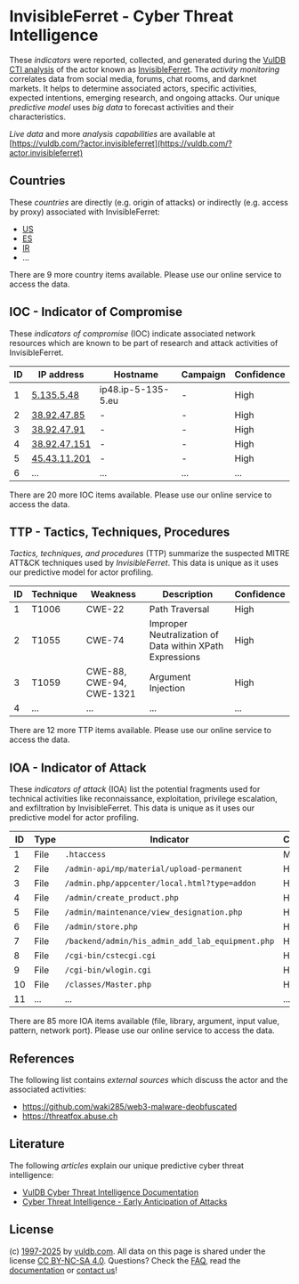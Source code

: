 # InvisibleFerret - Cyber Threat Intelligence

These _indicators_ were reported, collected, and generated during the [VulDB CTI analysis](https://vuldb.com/?kb.cti) of the actor known as [InvisibleFerret](https://vuldb.com/?actor.invisibleferret). The _activity monitoring_ correlates data from social media, forums, chat rooms, and darknet markets. It helps to determine associated actors, specific activities, expected intentions, emerging research, and ongoing attacks. Our unique _predictive model_ uses _big data_ to forecast activities and their characteristics.

_Live data_ and more _analysis capabilities_ are available at [https://vuldb.com/?actor.invisibleferret](https://vuldb.com/?actor.invisibleferret)

## Countries

These _countries_ are directly (e.g. origin of attacks) or indirectly (e.g. access by proxy) associated with InvisibleFerret:

* [US](https://vuldb.com/?country.us)
* [ES](https://vuldb.com/?country.es)
* [IR](https://vuldb.com/?country.ir)
* ...

There are 9 more country items available. Please use our online service to access the data.

## IOC - Indicator of Compromise

These _indicators of compromise_ (IOC) indicate associated network resources which are known to be part of research and attack activities of InvisibleFerret.

ID | IP address | Hostname | Campaign | Confidence
-- | ---------- | -------- | -------- | ----------
1 | [5.135.5.48](https://vuldb.com/?ip.5.135.5.48) | ip48.ip-5-135-5.eu | - | High
2 | [38.92.47.85](https://vuldb.com/?ip.38.92.47.85) | - | - | High
3 | [38.92.47.91](https://vuldb.com/?ip.38.92.47.91) | - | - | High
4 | [38.92.47.151](https://vuldb.com/?ip.38.92.47.151) | - | - | High
5 | [45.43.11.201](https://vuldb.com/?ip.45.43.11.201) | - | - | High
6 | ... | ... | ... | ...

There are 20 more IOC items available. Please use our online service to access the data.

## TTP - Tactics, Techniques, Procedures

_Tactics, techniques, and procedures_ (TTP) summarize the suspected MITRE ATT&CK techniques used by _InvisibleFerret_. This data is unique as it uses our predictive model for actor profiling.

ID | Technique | Weakness | Description | Confidence
-- | --------- | -------- | ----------- | ----------
1 | T1006 | CWE-22 | Path Traversal | High
2 | T1055 | CWE-74 | Improper Neutralization of Data within XPath Expressions | High
3 | T1059 | CWE-88, CWE-94, CWE-1321 | Argument Injection | High
4 | ... | ... | ... | ...

There are 12 more TTP items available. Please use our online service to access the data.

## IOA - Indicator of Attack

These _indicators of attack_ (IOA) list the potential fragments used for technical activities like reconnaissance, exploitation, privilege escalation, and exfiltration by InvisibleFerret. This data is unique as it uses our predictive model for actor profiling.

ID | Type | Indicator | Confidence
-- | ---- | --------- | ----------
1 | File | `.htaccess` | Medium
2 | File | `/admin-api/mp/material/upload-permanent` | High
3 | File | `/admin.php/appcenter/local.html?type=addon` | High
4 | File | `/admin/create_product.php` | High
5 | File | `/admin/maintenance/view_designation.php` | High
6 | File | `/admin/store.php` | High
7 | File | `/backend/admin/his_admin_add_lab_equipment.php` | High
8 | File | `/cgi-bin/cstecgi.cgi` | High
9 | File | `/cgi-bin/wlogin.cgi` | High
10 | File | `/classes/Master.php` | High
11 | ... | ... | ...

There are 85 more IOA items available (file, library, argument, input value, pattern, network port). Please use our online service to access the data.

## References

The following list contains _external sources_ which discuss the actor and the associated activities:

* https://github.com/waki285/web3-malware-deobfuscated
* https://threatfox.abuse.ch

## Literature

The following _articles_ explain our unique predictive cyber threat intelligence:

* [VulDB Cyber Threat Intelligence Documentation](https://vuldb.com/?kb.cti)
* [Cyber Threat Intelligence - Early Anticipation of Attacks](https://www.scip.ch/en/?labs.20201022)

## License

(c) [1997-2025](https://vuldb.com/?kb.changelog) by [vuldb.com](https://vuldb.com/?kb.about). All data on this page is shared under the license [CC BY-NC-SA 4.0](https://creativecommons.org/licenses/by-nc-sa/4.0/). Questions? Check the [FAQ](https://vuldb.com/?kb.faq), read the [documentation](https://vuldb.com/?kb) or [contact us](https://vuldb.com/?contact)!
